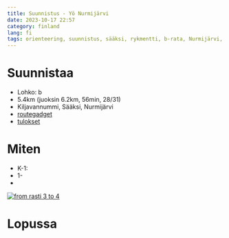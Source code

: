 ```yaml
---
title: Suunnistus - Yö Nurmijärvi
date: 2023-10-17 22:57
category: finland
lang: fi
tags: orienteering, suunnistus, sääksi, rykmentti, b-rata, Nurmijärvi, kunto, rastianalyysi
---
```


Suunnistaa
===

 - Lohko: b
 - 5.4km (juoksin 6.2km, 56min, 28/31)
 - Kiljavannummi, Sääksi, Nurmijärvi 
 - [routegadget](TBA)
 - [tulokset](https://rajamaenrykmentti.fi/irtulokset2023/v20231017yo.html)

Miten
===

  * K-1:
  * 1-
  * 
[![from rasti 3 to 4](images/fix.png "3-4")](images/fix.png)


Lopussa
===
